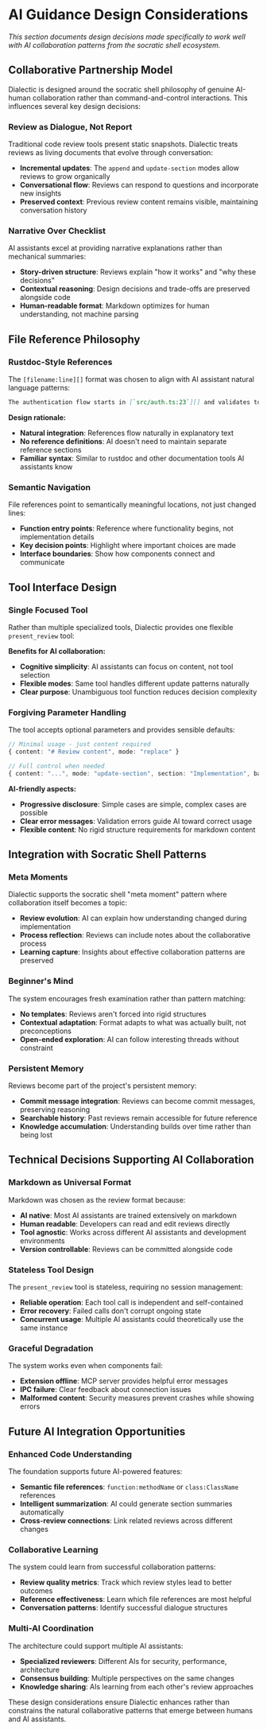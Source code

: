 # AI Guidance Design Considerations

*This section documents design decisions made specifically to work well with AI collaboration patterns from the socratic shell ecosystem.*

## Collaborative Partnership Model

Dialectic is designed around the socratic shell philosophy of genuine AI-human collaboration rather than command-and-control interactions. This influences several key design decisions:

### Review as Dialogue, Not Report

Traditional code review tools present static snapshots. Dialectic treats reviews as living documents that evolve through conversation:

- **Incremental updates**: The `append` and `update-section` modes allow reviews to grow organically
- **Conversational flow**: Reviews can respond to questions and incorporate new insights
- **Preserved context**: Previous review content remains visible, maintaining conversation history

### Narrative Over Checklist

AI assistants excel at providing narrative explanations rather than mechanical summaries:

- **Story-driven structure**: Reviews explain "how it works" and "why these decisions" 
- **Contextual reasoning**: Design decisions and trade-offs are preserved alongside code
- **Human-readable format**: Markdown optimizes for human understanding, not machine parsing

## File Reference Philosophy

### Rustdoc-Style References

The `[filename:line][]` format was chosen to align with AI assistant natural language patterns:

```markdown
The authentication flow starts in [`src/auth.ts:23`][] and validates tokens using [`src/utils/jwt.ts:45`][].
```

**Design rationale:**
- **Natural integration**: References flow naturally in explanatory text
- **No reference definitions**: AI doesn't need to maintain separate reference sections
- **Familiar syntax**: Similar to rustdoc and other documentation tools AI assistants know

### Semantic Navigation

File references point to semantically meaningful locations, not just changed lines:

- **Function entry points**: Reference where functionality begins, not implementation details
- **Key decision points**: Highlight where important choices are made
- **Interface boundaries**: Show how components connect and communicate

## Tool Interface Design

### Single Focused Tool

Rather than multiple specialized tools, Dialectic provides one flexible `present_review` tool:

**Benefits for AI collaboration:**
- **Cognitive simplicity**: AI assistants can focus on content, not tool selection
- **Flexible modes**: Same tool handles different update patterns naturally
- **Clear purpose**: Unambiguous tool function reduces decision complexity

### Forgiving Parameter Handling

The tool accepts optional parameters and provides sensible defaults:

```typescript
// Minimal usage - just content required
{ content: "# Review content", mode: "replace" }

// Full control when needed
{ content: "...", mode: "update-section", section: "Implementation", baseUri: "/project" }
```

**AI-friendly aspects:**
- **Progressive disclosure**: Simple cases are simple, complex cases are possible
- **Clear error messages**: Validation errors guide AI toward correct usage
- **Flexible content**: No rigid structure requirements for markdown content

## Integration with Socratic Shell Patterns

### Meta Moments

Dialectic supports the socratic shell "meta moment" pattern where collaboration itself becomes a topic:

- **Review evolution**: AI can explain how understanding changed during implementation
- **Process reflection**: Reviews can include notes about the collaborative process
- **Learning capture**: Insights about effective collaboration patterns are preserved

### Beginner's Mind

The system encourages fresh examination rather than pattern matching:

- **No templates**: Reviews aren't forced into rigid structures
- **Contextual adaptation**: Format adapts to what was actually built, not preconceptions
- **Open-ended exploration**: AI can follow interesting threads without constraint

### Persistent Memory

Reviews become part of the project's persistent memory:

- **Commit message integration**: Reviews can become commit messages, preserving reasoning
- **Searchable history**: Past reviews remain accessible for future reference
- **Knowledge accumulation**: Understanding builds over time rather than being lost

## Technical Decisions Supporting AI Collaboration

### Markdown as Universal Format

Markdown was chosen as the review format because:

- **AI native**: Most AI assistants are trained extensively on markdown
- **Human readable**: Developers can read and edit reviews directly
- **Tool agnostic**: Works across different AI assistants and development environments
- **Version controllable**: Reviews can be committed alongside code

### Stateless Tool Design

The `present_review` tool is stateless, requiring no session management:

- **Reliable operation**: Each tool call is independent and self-contained
- **Error recovery**: Failed calls don't corrupt ongoing state
- **Concurrent usage**: Multiple AI assistants could theoretically use the same instance

### Graceful Degradation

The system works even when components fail:

- **Extension offline**: MCP server provides helpful error messages
- **IPC failure**: Clear feedback about connection issues
- **Malformed content**: Security measures prevent crashes while showing errors

## Future AI Integration Opportunities

### Enhanced Code Understanding

The foundation supports future AI-powered features:

- **Semantic file references**: `function:methodName` or `class:ClassName` references
- **Intelligent summarization**: AI could generate section summaries automatically
- **Cross-review connections**: Link related reviews across different changes

### Collaborative Learning

The system could learn from successful collaboration patterns:

- **Review quality metrics**: Track which review styles lead to better outcomes
- **Reference effectiveness**: Learn which file references are most helpful
- **Conversation patterns**: Identify successful dialogue structures

### Multi-AI Coordination

The architecture could support multiple AI assistants:

- **Specialized reviewers**: Different AIs for security, performance, architecture
- **Consensus building**: Multiple perspectives on the same changes
- **Knowledge sharing**: AIs learning from each other's review approaches

These design considerations ensure Dialectic enhances rather than constrains the natural collaborative patterns that emerge between humans and AI assistants.
